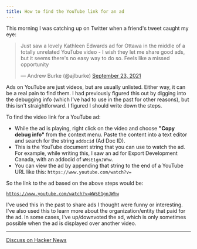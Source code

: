 ```yaml
---
title: How to find the YouTube link for an ad
---
```


This morning I was catching up on Twitter when a friend's tweet caught my eye:

<blockquote class="twitter-tweet"><p lang="en" dir="ltr">Just saw a lovely Kathleen Edwards ad for Ottawa in the middle of a totally unrelated YouTube video - I wish they let me share good ads, but it seems there&#39;s no easy way to do so. Feels like a missed opportunity</p>&mdash; Andrew Burke (@ajlburke) <a href="https://twitter.com/ajlburke/status/1440864506498879488?ref_src=twsrc%5Etfw">September 23, 2021</a></blockquote>

Ads on YouTube are just videos, but are usually unlisted. Either way, it can be a real pain to find them. I had previously figured this out by digging into the debugging info (which I've had to use in the past for other reasons), but this isn't straightforward. I figured I should write down the steps.

To find the video link for a YouTube ad:

* While the ad is playing, right click on the video and choose **"Copy debug info"** from the context menu.
Paste the content into a text editor and search for the string `addocid` (Ad Doc ID).
* This is the YouTube document string that you can use to watch the ad. For example, while writing this, I saw an ad for Export Development Canada, with an addocid of `WWsE1gnJWhw`.
* You can view the ad by appending that string to the end of a YouTube URL like this: `https://www.youtube.com/watch?v=`

So the link to the ad based on the above steps would be:

[`https://www.youtube.com/watch?v=WWsE1gnJWhw`](https://www.youtube.com/watch?v=WWsE1gnJWhw)

I've used this in the past to share ads I thought were funny or interesting. I've also used this to learn more about the organization/entity that paid for the ad. In some cases, I've up/downvoted the ad, which is only sometimes possible when the ad is displayed over another video.

---

[Discuss on Hacker News](https://news.ycombinator.com/item?id=28628932)
